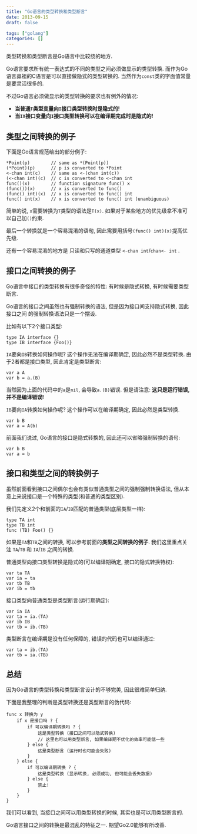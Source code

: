 ```yaml
---
title: "Go语言的类型转换和类型断言"
date: 2013-09-15
draft: false

tags: ["golang"]
categories: []
---
```


类型转换和类型断言是Go语言中比较绕的地方.

Go语言要求所有统一表达式的不同的类型之间必须做显示的类型转换.
而作为Go语言鼻祖的C语言是可以直接做隐式的类型转换的.
当然作为`const`类的字面值常量是要灵活很多的.

不过Go语言必须做显示的类型转换的要求也有例外的情况:

- **当普通`T`类型变量向`I`接口类型转换时是隐式的!**
- **当`IX`接口变量向`I`接口类型转换可以在编译期完成时是隐式的!**


## 类型之间转换的例子

下面是Go语言规范给出的部分例子:

	*Point(p)        // same as *(Point(p))
	(*Point)(p)      // p is converted to *Point
	<-chan int(c)    // same as <-(chan int(c))
	(<-chan int)(c)  // c is converted to <-chan int
	func()(x)        // function signature func() x
	(func())(x)      // x is converted to func()
	(func() int)(x)  // x is converted to func() int
	func() int(x)    // x is converted to func() int (unambiguous)

简单的说, `x`需要转换为`T`类型的语法是`T(x)`.
如果对于某些地方的优先级拿不准可以自己加`()`约束.

最后一个转换就是一个容易混淆的语句, 因此需要用括号`(func() int)(x)`提高优先级.

还有一个容易混淆的地方是 只读和只写的通道类型 `<-chan int`/`chan<- int` .

## 接口之间转换的例子

Go语言中接口的类型转换有很多奇怪的特性: 有时候是隐式转换, 有时候需要类型断言.

Go语言的接口之间虽然也有强制转换的语法, 但是因为接口间支持隐式转换, 因此接口之间
的强制转换语法只是一个摆设.

比如有以下2个接口类型:

	type IA interface {}
	type IB interface {Foo()}

`IA`要向`IB`转换如何操作呢? 这个操作无法在编译期确定, 因此必然不是类型转换.
由于2者都是接口类型, 因此肯定是类型断言:

	var a A
	var b = a.(B)

当然因为上面的代码中的`a`是`nil`, 会导致`a.(B)`错误.
但是请注意: **这只是运行错误, 并不是编译错误!**

`IB`要向`IA`转换如何操作呢? 这个操作可以在编译期确定, 因此必然是类型转换.

	var b B
	var a = A(b)

前面我们说过, Go语言的接口是隐式转换的, 因此还可以省略强制转换的语句:

	var b B
	var a = b

## 接口和类型之间的转换例子

虽然前面看到接口之间偶尔也会有类似普通类型之间的强制强制转换语法,
但从本意上来说接口是一个特殊的类型(和普通的类型区别).

我们先定义2个和前面的`IA`/`IB`匹配的普通类型(底层类型一样):

	type TA int
	type TB int
	func (TB) Foo() {}

如果是`TA`和`TB`之间的转换, 可以参考前面的**类型之间转换的例子**.
我们这里重点关注 `TA`/`TB` 和 `IA`/`IB` 之间的转换.

普通类型向接口类型转换是隐式的(可以编译期确定, 接口的隐式转换特权):

	var ta TA
	var ia = ta
	var tb TB
	var ib = tb

接口类型向普通类型是类型断言(运行期确定):

	var ia IA
	var ta = ia.(TA)
	var ib IB
	var tb = ib.(TB)

类型断言在编译期是没有任何保障的, 错误的代码也可以编译通过:

	var ta = ib.(TA)
	var tb = ia.(TB)

## 总结

因为Go语言的类型转换和类型断言设计的不够完美, 因此很难简单归纳.

下面是我整理的判断是类型转换还是类型断言的伪代码:

	func x 转换为 y
		if x 是接口吗 ? {
			if 可以编译期转换吗 ? {
				这是类型转换 (接口之间可以隐式转换)
				// 这里也可以用类型断言, 如果编译期不优化的效率可能低一些
			} else {
				这是类型断言 (运行时也可能会失败)
			}
		} else {
			if 可以编译期转换 ? {
				这是类型转换 (显示转换, 必须成功, 但可能会丢失数据)
			} else {
				禁止!
			}
		}
	}

我们可以看到, 当接口之间可以用类型转换的时候, 其实也是可以用类型断言的.

Go语言接口之间的转换是最混乱的特征之一. 期望Go2.0能够有所改善.
